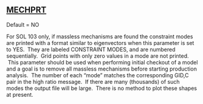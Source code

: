 ## [MECHPRT](https://help.hexagonmi.com/bundle/MSC_Nastran_2022.4/page/Nastran_Combined_Book/qrg/parameters/TOC.MECHPRT.xhtml)

Default = NO

For SOL 103 only, if massless mechanisms are found the constraint modes are printed with a format similar to eigenvectors when this parameter is set to YES.  They are labeled CONSTRAINT MODES, and are numbered sequentially.  Grid points with only zero values in a mode are not printed.  This parameter should be used when performing initial checkout of a model and a goal is to remove all massless mechanisms before starting production analysis.  The number of each “mode” matches the corresponding GID,C pair in the high ratio message.  If there are many (thousands) of such modes the output file will be large.  There is no method to plot these shapes at present.

